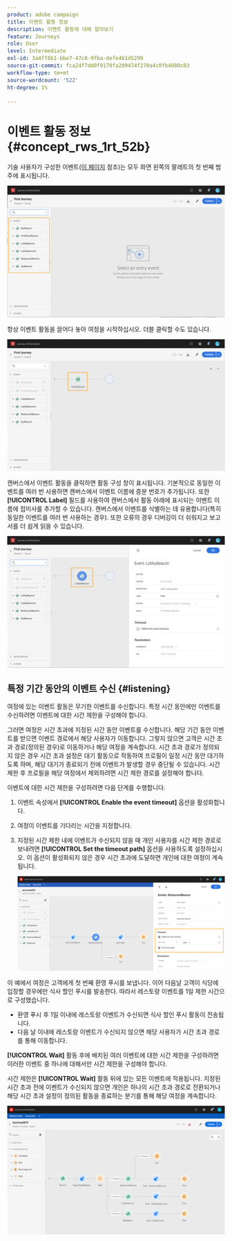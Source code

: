 ```yaml
---
product: adobe campaign
title: 이벤트 활동 정보
description: 이벤트 활동에 대해 알아보기
feature: Journeys
role: User
level: Intermediate
exl-id: 3a4ff8b1-bbe7-47c8-9fba-defe4b1d5299
source-git-commit: fca24f7dd0f9170fa209474f270a4c0fb4080c03
workflow-type: tm+mt
source-wordcount: '522'
ht-degree: 1%

---
```


# 이벤트 활동 정보 {#concept_rws_1rt_52b}

기술 사용자가 구성한 이벤트([이 페이지](../event/about-events.md) 참조)는 모두 화면 왼쪽의 팔레트의 첫 번째 범주에 표시됩니다.

![](../assets/journey43.png)

항상 이벤트 활동을 끌어다 놓아 여정을 시작하십시오. 더블 클릭할 수도 있습니다.

![](../assets/journey44.png)

캔버스에서 이벤트 활동을 클릭하면 활동 구성 창이 표시됩니다. 기본적으로 동일한 이벤트를 여러 번 사용하면 캔버스에서 이벤트 이름에 증분 번호가 추가됩니다. 또한 **[!UICONTROL Label]** 필드를 사용하여 캔버스에서 활동 아래에 표시되는 이벤트 이름에 접미사를 추가할 수 있습니다. 캔버스에서 이벤트를 식별하는 데 유용합니다(특히 동일한 이벤트를 여러 번 사용하는 경우). 또한 오류의 경우 디버깅이 더 쉬워지고 보고서를 더 쉽게 읽을 수 있습니다.

![](../assets/journey33.png)

## 특정 기간 동안의 이벤트 수신 {#listening}

여정에 있는 이벤트 활동은 무기한 이벤트를 수신합니다. 특정 시간 동안에만 이벤트를 수신하려면 이벤트에 대한 시간 제한을 구성해야 합니다.

그러면 여정은 시간 초과에 지정된 시간 동안 이벤트를 수신합니다. 해당 기간 동안 이벤트를 받으면 이벤트 경로에서 해당 사용자가 이동합니다. 그렇지 않으면 고객은 시간 초과 경로(정의된 경우)로 이동하거나 해당 여정을 계속합니다. 시간 초과 경로가 정의되지 않은 경우 시간 초과 설정은 대기 활동으로 작동하여 프로필이 일정 시간 동안 대기하도록 하며, 해당 대기가 종료되기 전에 이벤트가 발생할 경우 중단될 수 있습니다. 시간 제한 후 프로필을 해당 여정에서 제외하려면 시간 제한 경로를 설정해야 합니다.

이벤트에 대한 시간 제한을 구성하려면 다음 단계를 수행합니다.

1. 이벤트 속성에서 **[!UICONTROL Enable the event timeout]** 옵션을 활성화합니다.

1. 여정이 이벤트를 기다리는 시간을 지정합니다.

1. 지정된 시간 제한 내에 이벤트가 수신되지 않을 때 개인 사용자를 시간 제한 경로로 보내려면 **[!UICONTROL Set the timeout path]** 옵션을 사용하도록 설정하십시오. 이 옵션이 활성화되지 않은 경우 시간 초과에 도달하면 개인에 대한 여정이 계속됩니다.

   ![](../assets/event-timeout.png)

이 예에서 여정은 고객에게 첫 번째 환영 푸시를 보냅니다. 이어 다음날 고객이 식당에 입장할 경우에만 식사 할인 푸시를 발송한다. 따라서 레스토랑 이벤트를 1일 제한 시간으로 구성했습니다.

* 환영 푸시 후 1일 이내에 레스토랑 이벤트가 수신되면 식사 할인 푸시 활동이 전송됩니다.
* 다음 날 이내에 레스토랑 이벤트가 수신되지 않으면 해당 사용자가 시간 초과 경로를 통해 이동합니다.

**[!UICONTROL Wait]** 활동 후에 배치된 여러 이벤트에 대한 시간 제한을 구성하려면 이러한 이벤트 중 하나에 대해서만 시간 제한을 구성해야 합니다.

시간 제한은 **[!UICONTROL Wait]** 활동 뒤에 있는 모든 이벤트에 적용됩니다. 지정된 시간 초과 전에 이벤트가 수신되지 않으면 개인은 하나의 시간 초과 경로로 전환되거나 해당 시간 초과 설정이 정의된 활동을 종료하는 분기를 통해 해당 여정을 계속합니다.

![](../assets/event-timeout-group.png)
